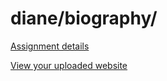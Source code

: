 # diane/biography/

[Assignment details](/homework/biography)

[View your uploaded website](https://mpaulweeks.github.io/cfc2018/students/diane/biography/)
